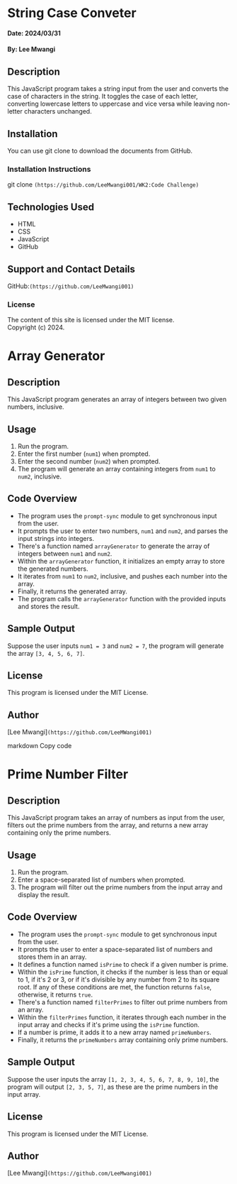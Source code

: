 # String Case Conveter

#### Date: 2024/03/31

#### By: Lee Mwangi

## Description
This JavaScript program takes a string input from the user and converts the case of characters in the string. It toggles the case of each letter, converting lowercase letters to uppercase and vice versa while leaving non-letter characters unchanged.

## Installation
You can use git clone to download the documents from GitHub.

### Installation Instructions
git clone `(https://github.com/LeeMwangi001/WK2:Code Challenge)`

## Technologies Used
- HTML
- CSS
- JavaScript
- GitHub

## Support and Contact Details
GitHub:`(https://github.com/LeeMwangi001)`

### License
The content of this site is licensed under the MIT license.  
Copyright (c) 2024.

# Array Generator

## Description
This JavaScript program generates an array of integers between two given numbers, inclusive.

## Usage
1. Run the program.
2. Enter the first number (`num1`) when prompted.
3. Enter the second number (`num2`) when prompted.
4. The program will generate an array containing integers from `num1` to `num2`, inclusive.

## Code Overview
- The program uses the `prompt-sync` module to get synchronous input from the user.
- It prompts the user to enter two numbers, `num1` and `num2`, and parses the input strings into integers.
- There's a function named `arrayGenerator` to generate the array of integers between `num1` and `num2`.
- Within the `arrayGenerator` function, it initializes an empty array to store the generated numbers.
- It iterates from `num1` to `num2`, inclusive, and pushes each number into the array.
- Finally, it returns the generated array.
- The program calls the `arrayGenerator` function with the provided inputs and stores the result.

## Sample Output
Suppose the user inputs `num1 = 3` and `num2 = 7`, the program will generate the array `[3, 4, 5, 6, 7]`.

## License
This program is licensed under the MIT License.

## Author
[Lee Mwangi]`(https://github.com/LeeMWangi001)`


markdown
Copy code
# Prime Number Filter

## Description
This JavaScript program takes an array of numbers as input from the user, filters out the prime numbers from the array, and returns a new array containing only the prime numbers.

## Usage
1. Run the program.
2. Enter a space-separated list of numbers when prompted.
3. The program will filter out the prime numbers from the input array and display the result.

## Code Overview
- The program uses the `prompt-sync` module to get synchronous input from the user.
- It prompts the user to enter a space-separated list of numbers and stores them in an array.
- It defines a function named `isPrime` to check if a given number is prime.
- Within the `isPrime` function, it checks if the number is less than or equal to 1, if it's 2 or 3, or if it's divisible by any number from 2 to its square root. If any of these conditions are met, the function returns `false`, otherwise, it returns `true`.
- There's a function named `filterPrimes` to filter out prime numbers from an array.
- Within the `filterPrimes` function, it iterates through each number in the input array and checks if it's prime using the `isPrime` function.
- If a number is prime, it adds it to a new array named `primeNumbers`.
- Finally, it returns the `primeNumbers` array containing only prime numbers.

## Sample Output
Suppose the user inputs the array `[1, 2, 3, 4, 5, 6, 7, 8, 9, 10]`, the program will output `[2, 3, 5, 7]`, as these are the prime numbers in the input array.

## License
This program is licensed under the MIT License.

## Author
[Lee Mwangi]`(https://github.com/LeeMwangi001)`
